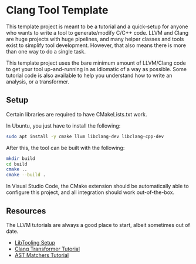 # Clang Tool Template

This template project is meant to be a tutorial and a quick-setup for anyone who wants to write a tool to generate/modify C/C++ code. LLVM and Clang are huge projects with huge pipelines, and many helper classes and tools exist to simplify tool development. However, that also means there is more than one way to do a single task.

This template project uses the bare minimum amount of LLVM/Clang code to get your tool up-and-running in as idiomatic of a way as possible. Some tutorial code is also available to help you understand how to write an analysis, or a transformer.

## Setup

Certain libraries are required to have CMakeLists.txt work.

In Ubuntu, you just have to install the following:

```bash
sudo apt install -y cmake llvm libclang-dev libclang-cpp-dev
```

After this, the tool can be built with the following:
```bash
mkdir build
cd build
cmake ..
cmake --build .
```

In Visual Studio Code, the CMake extension should be automatically able to configure this project, and all integration should work out-of-the-box.

## Resources
The LLVM tutorials are always a good place to start, albeit sometimes out of date.
- [LibTooling Setup](https://clang.llvm.org/docs/LibTooling.html)
- [Clang Transformer Tutorial](https://clang.llvm.org/docs/ClangTransformerTutorial.html)
- [AST Matchers Tutorial](https://clang.llvm.org/docs/LibASTMatchersTutorial.html)